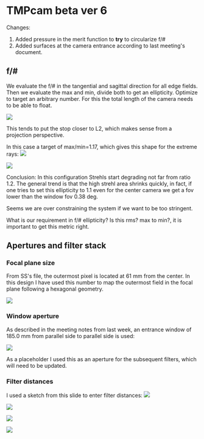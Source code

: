 # TMPcam beta ver 6

 Changes:
1. Added pressure in the merit function to **try** to circularize f/#
2. Added surfaces at the camera entrance according to last meeting's document.

## f/#

We evaluate the f/# in the tangential and sagittal direction for all
edge fields. Then we evaluate the max and min, divide both to get an ellipticity.
Optimize to target an arbitrary number. For this the total length of the
camera needs to be able to float.

![](3DLayout/layout_cam_01.JPG)

This tends to put the stop closer to L2, which makes sense from a projection
perspective.

In this case a target of max/min=1.17, which gives this shape for the extreme
rays:
![](Footprints/L3cam1.png)

![](img/fnumber_uniformity.png)

Conclusion: In this configuration Strehls start degrading not far from ratio 1.2.
The general trend is that the high strehl area shrinks quickly, in fact, if one
tries to set this ellipticity to 1.1 even for the center camera we get a fov
lower than the window fov 0.38 deg.

Seems we are over constraining the system if we want to be too stringent.

What is our requirement in f/# ellipticity? Is this rms? max to min?,
it is important to get this metric right.

## Apertures and filter stack

### Focal plane size
From SS's file, the outermost pixel is located at 61 mm from the center. In
this design I have used this number to map the outermost field in the focal plane
 following a hexagonal geometry.

![](entrance_apertures/focal_plane.png)

### Window aperture

As described in the meeting notes from last week,  an entrance window of
 185.0 mm from parallel side to parallel side is used:

![](entrance_apertures/window.png)

As a placeholder I used this as an aperture for the subsequent filters, which
will need to be updated.

### Filter distances

I used a sketch from this slide to enter filter distances:
![](img/filter_stack.png)

![](img/filter_stack1.png)

![](Footprints/window_front.png)

![](Footprints/focal_plane.png)
